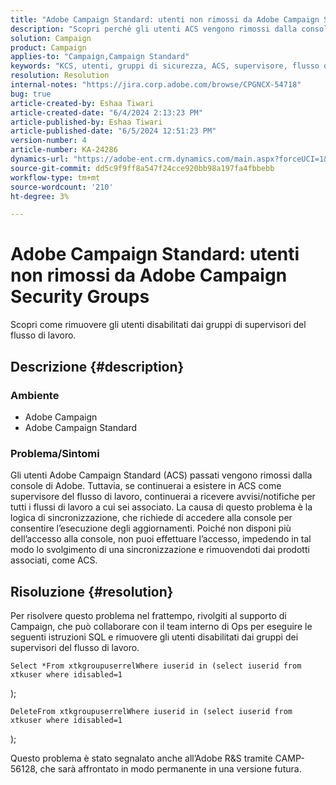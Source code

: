 ```yaml
---
title: "Adobe Campaign Standard: utenti non rimossi da Adobe Campaign Security Groups"
description: "Scopri perché gli utenti ACS vengono rimossi dalla console di Adobe in qualità di utente."
solution: Campaign
product: Campaign
applies-to: "Campaign,Campaign Standard"
keywords: "KCS, utenti, gruppi di sicurezza, ACS, supervisore, flusso di lavoro, notifiche, logica di sincronizzazione, problema, aggiornamento, console"
resolution: Resolution
internal-notes: "https://jira.corp.adobe.com/browse/CPGNCX-54718"
bug: true
article-created-by: Eshaa Tiwari
article-created-date: "6/4/2024 2:13:23 PM"
article-published-by: Eshaa Tiwari
article-published-date: "6/5/2024 12:51:23 PM"
version-number: 4
article-number: KA-24286
dynamics-url: "https://adobe-ent.crm.dynamics.com/main.aspx?forceUCI=1&pagetype=entityrecord&etn=knowledgearticle&id=c2b0c897-7c22-ef11-840b-6045bd0201f5"
source-git-commit: dd5c9f9ff8a547f24cce920bb98a197fa4fbbebb
workflow-type: tm+mt
source-wordcount: '210'
ht-degree: 3%

---
```


# Adobe Campaign Standard: utenti non rimossi da Adobe Campaign Security Groups


Scopri come rimuovere gli utenti disabilitati dai gruppi di supervisori del flusso di lavoro.

## Descrizione {#description}


### Ambiente

- Adobe Campaign
- Adobe Campaign Standard


### Problema/Sintomi

Gli utenti Adobe Campaign Standard (ACS) passati vengono rimossi dalla console di Adobe. Tuttavia, se continuerai a esistere in ACS come supervisore del flusso di lavoro, continuerai a ricevere avvisi/notifiche per tutti i flussi di lavoro a cui sei associato. La causa di questo problema è la logica di sincronizzazione, che richiede di accedere alla console per consentire l’esecuzione degli aggiornamenti. Poiché non disponi più dell’accesso alla console, non puoi effettuare l’accesso, impedendo in tal modo lo svolgimento di una sincronizzazione e rimuovendoti dai prodotti associati, come ACS.


## Risoluzione {#resolution}


Per risolvere questo problema nel frattempo, rivolgiti al supporto di Campaign, che può collaborare con il team interno di Ops per eseguire le seguenti istruzioni SQL e rimuovere gli utenti disabilitati dai gruppi dei supervisori del flusso di lavoro.




```
Select *From xtkgroupuserrelWhere iuserid in (select iuserid from xtkuser where idisabled=1
```

);



```
DeleteFrom xtkgroupuserrelWhere iuserid in (select iuserid from xtkuser where idisabled=1
```

);

Questo problema è stato segnalato anche all’Adobe R&amp;S tramite CAMP-56128, che sarà affrontato in modo permanente in una versione futura.